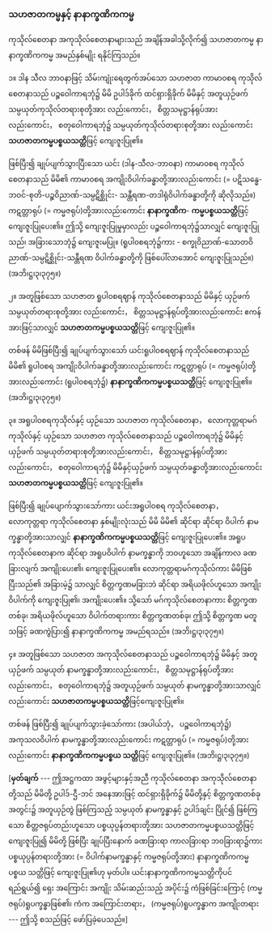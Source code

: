 ### သဟဇာတကမ္မနှင့် နာနာက္ခဏိကကမ္မ

ကုသိုလ်စေတနာ အကုသိုလ်စေတနာများသည် အချိန်အခါသို့လိုက်၍ သဟဇာတကမ္မ နာနာက္ခဏိကကမ္မ
အမည်နှစ်မျိုး ရနိုင်ကြသည်။

၁။ ဒါန သီလ ဘာ၀နာဖြင့် သိမ်းကျုံးရေတွက်အပ်သော သဟဇာတ ကာမာ၀စရ ကုသိုလ်စေတနာသည်
ပဉ္စဝေါကာရဘုံ၌ မိမိ ဥပါဒ်ခိုက် ထင်ရှားရှိခိုက် မိမိနှင့် အတူယှဉ်ဖက် သမ္ပယုတ်ကုသိုလ်တရားစုတို့အား
လည်းကောင်း， စိတ္တသမုဋ္ဌာန်ရုပ်အားလည်းကောင်း， စတုဝေါကာရဘုံ၌ သမ္ပယုတ်ကုသိုလ်တရားစုတို့အား
လည်းကောင်း **သဟဇာတကမ္မပစ္စယသတ္တိ**ဖြင့် ကျေးဇူးပြု၏။

ဖြစ်ပြီး၍ ချုပ်ပျက်သွားပြီးသော ယင်း (ဒါန-သီလ-ဘာ၀နာ) ကာမာ၀စရ ကုသိုလ်စေတနာသည် မိမိ၏
ကာမာ၀စရ အကျိုးဝိပါက်ခန္ဓာတို့အားလည်းကောင်း (= ပဋိသန္ဓေ-ဘဝင်-စုတိ-ပဉ္စဝိညာဏ်-သမ္ပဋိစ္ဆိုင်း-
သန္တီရဏ-တဒါရုံဝိပါက်ခန္ဓာတို့ကို ဆိုလိုသည်။) ကဋတ္တာရုပ် (= ကမ္မဇရုပ်)တို့အားလည်းကောင်း **နာနာက္ခဏိက**-
**ကမ္မပစ္စယသတ္တိ**ဖြင့် ကျေးဇူးပြုပေး၏။ ဤသို့ ကျေးဇူးပြုမှုမှာလည်း ပဉ္စဝေါကာရဘုံ၌သာလျှင် ကျေးဇူးပြုသည်၊
အခြားသောဘုံ၌ ကျေးဇူးမပြု။ (ရူပါ၀စရဘုံ၌ကား - စက္ခုဝိညာဏ်-သောတဝိညာဏ်-သမ္ပဋိစ္ဆိုင်း-သန္တီရဏ
ဝိပါက်ခန္ဓာတို့ကို ဖြစ်ပေါ်လာအောင် ကျေးဇူးပြုသည်။) (အဘိ၊ဋ္ဌ၊၃၊၃၇၅။)

၂။ အတူဖြစ်သော သဟဇာတ ရူပါ၀စရဈာန် ကုသိုလ်စေတနာသည် မိမိနှင့် ယှဉ်ဖက် သမ္ပယုတ်တရားစုတို့အား
လည်းကောင်း， စိတ္တသမုဋ္ဌာန်ရုပ်တို့အားလည်းကောင်း ဧကန်အားဖြင့်သာလျှင် **သဟဇာတကမ္မပစ္စယသတ္တိ**ဖြင့်
ကျေးဇူးပြု၏။

တစ်ဖန် မိမိဖြစ်ပြီး၍ ချုပ်ပျက်သွားသော် ယင်းရူပါ၀စရဈာန် ကုသိုလ်စေတနာသည် မိမိ၏ ရူပါ၀စရ
အကျိုးဝိပါက်ခန္ဓာတို့အားလည်းကောင်း ကဋတ္တာရုပ် (= ကမ္မဇရုပ်)တို့အားလည်းကောင်း (ရူပါ၀စရဘုံ၌)
**နာနာက္ခဏိကကမ္မပစ္စယသတ္တိ**ဖြင့် ကျေးဇူးပြု၏။ (အဘိ၊ဋ္ဌ၊၃၊၃၇၅။)

၃။ အရူပါ၀စရကုသိုလ်နှင့် ယှဉ်သော သဟဇာတ ကုသိုလ်စေတနာ， လောကုတ္တရာမဂ်ကုသိုလ်နှင့် ယှဉ်သော
သဟဇာတ ကုသိုလ်စေတနာသည် ပဉ္စဝေါကာရဘုံ၌ မိမိနှင့်ယှဉ်ဖက် သမ္ပယုတ်တရားစုတို့အားလည်းကောင်း，
စိတ္တသမုဋ္ဌာန်ရုပ်တို့အားလည်းကောင်း， စတုဝေါကာရဘုံ၌ မိမိနှင့်ယှဉ်ဖက် သမ္ပယုတ်ခန္ဓာတို့အားလည်းကောင်း
**သဟဇာတကမ္မပစ္စယသတ္တိ**ဖြင့် ကျေးဇူးပြု၏။

ဖြစ်ပြီး၍ ချုပ်ပျောက်သွားသော်ကား ယင်းအရူပါ၀စရ ကုသိုလ်စေတနာ， လောကုတ္တရာ ကုသိုလ်စေတနာ
နှစ်မျိုးလုံးသည် မိမိ မိမိ၏ ဆိုင်ရာ ဆိုင်ရာ ဝိပါက် နာမက္ခန္ဓာတို့အားသာလျှင် **နာနာက္ခဏိကကမ္မပစ္စယသတ္တိ**ဖြင့်
ကျေးဇူးပြုပေး၏။ အရူပကုသိုလ်စေတနာက ဆိုင်ရာ အရူပဝိပါက် နာမက္ခန္ဓာကို ဘ၀ဟူသော အချိန်ကာလ
ခဏခြားလျက် အကျိုးပေး၏၊ ကျေးဇူးပြုပေး၏။ လောကုတ္တရာမဂ်ကုသိုလ်ကား မိမိဖြစ်ပြီးသည်၏ အခြားမဲ့၌
သာလျှင် စိတ္တက္ခဏမခြားဘဲ ဆိုင်ရာ အရိယဖိုလ်ဟူသော အကျိုးဝိပါက်ကို ကျေးဇူးပြု၏၊ အကျိုးပေး၏။ သို့သော်
မဂ်ကုသိုလ်စေတနာကား စိတ္တက္ခဏတစ်ခု၊ အရိယဖိုလ်ဟူသော ဝိပါက်တရားကား စိတ္တက္ခဏတစ်ခု၊ ဤသို့
စိတ္တက္ခဏ မတူသဖြင့် ခဏကွဲပြား၍ နာနာက္ခဏိကကမ္မ အမည်ရသည်။ (အဘိ၊ဋ္ဌ၊၃၊၃၇၅။)

၄။ အတူဖြစ်သော သဟဇာတ အကုသိုလ်စေတနာသည် ပဉ္စဝေါကာရဘုံ၌ မိမိနှင့် အတူယှဉ်ဖက် သမ္ပယုတ်
နာမက္ခန္ဓာတို့အားလည်းကောင်း， စိတ္တသမုဋ္ဌာန်ရုပ်တို့အားလည်းကောင်း， စတုဝေါကာရဘုံ၌ အတူယှဉ်ဖက်
သမ္ပယုတ် နာမက္ခန္ဓာတို့အားသာလျှင်လည်းကောင်း **သဟဇာတကမ္မပစ္စယသတ္တိ**ဖြင့်ကျေးဇူးပြု၏။

တစ်ဖန် ဖြစ်ပြီး၍ ချုပ်ပျက်သွားခဲ့သော်ကား (အပါယ်ဘုံ， ပဉ္စဝေါကာရဘုံ၌) အကုသလဝိပါက်
နာမက္ခန္ဓာတို့အားလည်းကောင်း ကဋတ္တာရုပ် (= ကမ္မဇရုပ်)တို့အားလည်းကောင်း **နာနာက္ခဏိကကမ္မပစ္စယ သတ္တိ**ဖြင့်
ကျေးဇူးပြု၏။ (အဘိ၊ဋ္ဌ၊၃၊၃၇၅။)

[**မှတ်ချက်** --- ဤအဋ္ဌကထာ အဖွင့်များနှင့်အညီ ကုသိုလ်စေတနာ အကုသိုလ်စေတနာတို့သည် မိမိတို့
ဥပါဒ်-ဌီ-ဘင် အနေအားဖြင့် ထင်ရှားရှိခိုက်၌ မိမိတို့နှင့် စိတ္တက္ခဏတစ်ခုအတွင်း၌ အတူယှဉ်တွဲ ဖြစ်ကြသည့်
သမ္ပယုတ် နာမက္ခန္ဓာနှင့် ဥပါဒ်ချင်း ပြိုင်၍ ဖြစ်ကြသော စိတ္တဇရုပ်တည်းဟူသော ပစ္စယုပ္ပန်တရားတို့အား
သဟဇာတကမ္မပစ္စယသတ္တိဖြင့် ကျေးဇူးပြု၍ မိမိတို့ ဖြစ်ပြီး ချုပ်ပြီးနောက် ခဏခြားရာ ကာလခြားရာ
ဘ၀ခြားရာ၌ကား ပစ္စယုပ္ပန်တရားတို့အား (= ဝိပါက်နာမက္ခန္ဓာနှင့် ကမ္မဇရုပ်တို့အား) နာနာက္ခဏိကကမ္မပစ္စယ
သတ္တိဖြင့် ကျေးဇူးပြု၏ဟု မှတ်ပါ။ ယင်းနာနာက္ခဏိကကမ္မသတ္တိကိုပင် ရည်ရွယ်၍ ရှေး အကြောင်း အကျိုး
သိမ်းဆည်းသည့် အပိုင်း၌ ကံဖြစ်ခြင်းကြောင့် (ကမ္မဇရုပ်)ရူပက္ခန္ဓာဖြစ်၏၊ ကံက အကြောင်းတရား，
(ကမ္မဇရုပ်)ရူပက္ခန္ဓာက အကျိုးတရား --- ဤသို့ စသည်ဖြင့် ဖော်ပြခဲ့ပေသည်။]
